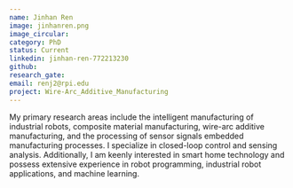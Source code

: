 ```yaml
---
name: Jinhan Ren
image: jinhanren.png
image_circular:
category: PhD
status: Current
linkedin: jinhan-ren-772213230
github: 
research_gate: 
email: renj2@rpi.edu
project: Wire-Arc_Additive_Manufacturing
---
```


My primary research areas include the intelligent manufacturing of industrial robots, composite material manufacturing, wire-arc additive manufacturing, and the processing of sensor signals embedded manufacturing processes. I specialize in closed-loop control and sensing analysis. Additionally, I am keenly interested in smart home technology and possess extensive experience in robot programming, industrial robot applications, and machine learning.
